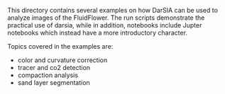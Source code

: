 This directory contains several examples on how DarSIA can be used to
analyze images of the FluidFlower. The run scripts demonstrate the practical
use of darsia, while in addition, notebooks include Jupter notebooks
which instead have a more introductory character.

Topics covered in the examples are:
* color and curvature correction
* tracer and co2 detection
* compaction analysis
* sand layer segmentation
